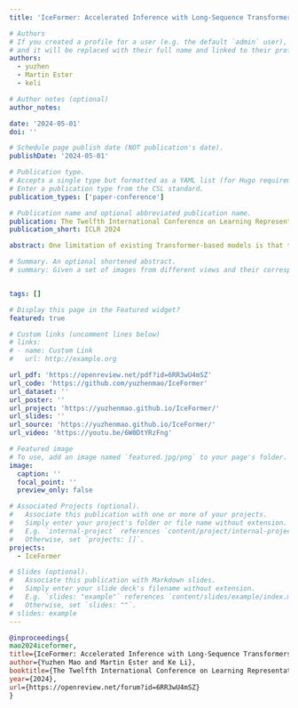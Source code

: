 ```yaml
---
title: 'IceFormer: Accelerated Inference with Long-Sequence Transformers on CPUs'

# Authors
# If you created a profile for a user (e.g. the default `admin` user), write the username (folder name) here
# and it will be replaced with their full name and linked to their profile.
authors:
  - yuzhen
  - Martin Ester
  - keli

# Author notes (optional)
author_notes:

date: '2024-05-01'
doi: ''

# Schedule page publish date (NOT publication's date).
publishDate: '2024-05-01'

# Publication type.
# Accepts a single type but formatted as a YAML list (for Hugo requirements).
# Enter a publication type from the CSL standard.
publication_types: ['paper-conference']

# Publication name and optional abbreviated publication name.
publication: The Twelfth International Conference on Learning Representations
publication_short: ICLR 2024

abstract: One limitation of existing Transformer-based models is that they cannot handle very long sequences as input since their self-attention operations exhibit quadratic time and space complexity. This problem becomes especially acute when Transformers are deployed on hardware platforms equipped only with CPUs. To address this issue, we propose a novel method for accelerating self-attention at inference time that works with pretrained Transformer models out-of-the-box without requiring retraining. We experiment using our method to accelerate various long-sequence Transformers, including a leading LLaMA 2-based LLM, on various benchmarks and demonstrate a greater speedup of 2.73x - 7.63x while retaining 98.6% - 99.6% of the accuracy of the original pretrained models. The code is available on our project website at https://yuzhenmao.github.io/IceFormer/.

# Summary. An optional shortened abstract.
# summary: Given a set of images from different views and their corresponding camera poses, PAPR learns a point-based surface representation of the scene and a rendering pipeline from scratch. Additionally, PAPR enables practical applications such as geometry editing, object manipulation, texture transfer, and exposure control.


tags: []

# Display this page in the Featured widget?
featured: true

# Custom links (uncomment lines below)
# links:
# - name: Custom Link
#   url: http://example.org

url_pdf: 'https://openreview.net/pdf?id=6RR3wU4mSZ'
url_code: 'https://github.com/yuzhenmao/IceFormer'
url_dataset: ''
url_poster: ''
url_project: 'https://yuzhenmao.github.io/IceFormer/'
url_slides: ''
url_source: 'https://yuzhenmao.github.io/IceFormer/'
url_video: 'https://youtu.be/6W0DtYRzFng'

# Featured image
# To use, add an image named `featured.jpg/png` to your page's folder.
image:
  caption: ''
  focal_point: ''
  preview_only: false

# Associated Projects (optional).
#   Associate this publication with one or more of your projects.
#   Simply enter your project's folder or file name without extension.
#   E.g. `internal-project` references `content/project/internal-project/index.md`.
#   Otherwise, set `projects: []`.
projects:
  - IceFormer

# Slides (optional).
#   Associate this publication with Markdown slides.
#   Simply enter your slide deck's filename without extension.
#   E.g. `slides: "example"` references `content/slides/example/index.md`.
#   Otherwise, set `slides: ""`.
# slides: example
---
```


<!-- {{% callout note %}}
Click the _Cite_ button above.
{{% /callout %}} -->


<!-- Add the publication's **full text** or **supplementary notes** here. You can use rich formatting such as including [code, math, and images](https://docs.hugoblox.com/content/writing-markdown-latex/).

<iframe width="100%" height="315"
src="https://youtube.com/embed/xKt6YYY4hq8">
</iframe>

<!-- include image coders.jpg -->
<!-- <p>
In the following figure, we can see how the Adaptive IMLE algorithm shrinks neighbourhoods around data points in a toy example. You can find a jupyter notebook that includes a basic implementation of Adaptive IMLE here.
</p> -->
<!-- <img src="https://mehranagh20.github.io/AdaIMLE/assets/img/adaptive_imle_training.gif" alt="training" width="50%" center/> -->

<!-- <br/> -->
<!-- include a citation block in markdown -->
<!-- <p>
If you find our work useful in your research, please consider citing:
</p> -->

```bibtex
@inproceedings{
mao2024iceformer,
title={IceFormer: Accelerated Inference with Long-Sequence Transformers on {CPU}s},
author={Yuzhen Mao and Martin Ester and Ke Li},
booktitle={The Twelfth International Conference on Learning Representations},
year={2024},
url={https://openreview.net/forum?id=6RR3wU4mSZ}
}
```